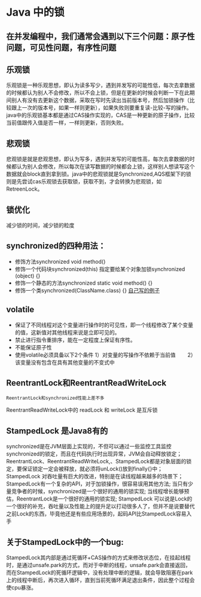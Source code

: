 #  Java 中的锁

## 在并发编程中，我们通常会遇到以下三个问题：原子性问题，可见性问题，有序性问题
## 乐观锁
乐观锁是一种乐观思想，即认为读多写少，遇到并发写的可能性低，每次去拿数据的时候都认为别人不会修改，所以不会上锁，但是在更新的时候会判断一下在此期间别人有没有去更新这个数据，采取在写时先读出当前版本号，然后加锁操作（比较跟上一次的版本号，如果一样则更新），如果失败则要重复读-比较-写的操作。java中的乐观锁基本都是通过CAS操作实现的，CAS是一种更新的原子操作，比较当前值跟传入值是否一样，一样则更新，否则失败。

## 悲观锁
悲观锁是就是悲观思想，即认为写多，遇到并发写的可能性高，每次去拿数据的时候都认为别人会修改，所以每次在读写数据的时候都会上锁，这样别人想读写这个数据就会block直到拿到锁。java中的悲观锁就是Synchronized,AQS框架下的锁则是先尝试cas乐观锁去获取锁，获取不到，才会转换为悲观锁，如RetreenLock。
  
## 锁优化
减少锁的时间，减少锁的粒度

##  synchronized的四种用法：
  * 修饰方法synchronized void method()
  * 修饰一个代码块synchronized(this) 指定要给某个对象加锁synchronized (object) {}
  * 修饰一个静态的方法synchronized static void method() {}
  * 修饰一个类synchronized(ClassName.class) {}
[自己写的例子](https://github.com/kobe24167/Study/blob/master/test/src/com/aa/test/LockerTester.java)

## volatile
  * 保证了不同线程对这个变量进行操作时的可见性，即一个线程修改了某个变量的值，这新值对其他线程来说是立即可见的。
  * 禁止进行指令重排序，能在一定程度上保证有序性。
  * 不能保证原子性
  * 使用volatile必须具备以下2个条件
	1）对变量的写操作不依赖于当前值
　　2）该变量没有包含在具有其他变量的不变式中

## ReentrantLock和ReentrantReadWriteLock
	ReentrantLock和synchronized性能上差不多
  ReentrantReadWriteLock中的 readLock 和 writeLock 是互斥锁

## StampedLock 是Java8有的
synchronized是在JVM层面上实现的，不但可以通过一些监控工具监控synchronized的锁定，而且在代码执行时出现异常，JVM会自动释放锁定；
ReentrantLock、ReentrantReadWriteLock,、StampedLock都是对象层面的锁定，要保证锁定一定会被释放，就必须将unLock()放到finally{}中；
StampedLock 对吞吐量有巨大的改进，特别是在读线程越来越多的场景下；
StampedLock有一个复杂的API，对于加锁操作，很容易误用其他方法;
当只有少量竞争者的时候，synchronized是一个很好的通用的锁实现;
当线程增长能够预估，ReentrantLock是一个很好的通用的锁实现;
StampedLock 可以说是Lock的一个很好的补充，吞吐量以及性能上的提升足以打动很多人了，但并不是说要替代之前Lock的东西，毕竟他还是有些应用场景的，起码API比StampedLock容易入手
## 关于StampedLock中的一个bug:
StampedLock其内部是通过死循环+CAS操作的方式来修改状态位，在挂起线程时，是通过unsafe.park的方式，而对于中断的线程，unsafe.park会直接返回，而在StampedLock的死循环逻辑中，没有处理中断的逻辑，就会导致阻塞在park上的线程中断后，再次进入循环，直到当前死循环满足退出条件，因此整个过程会使cpu暴涨。
